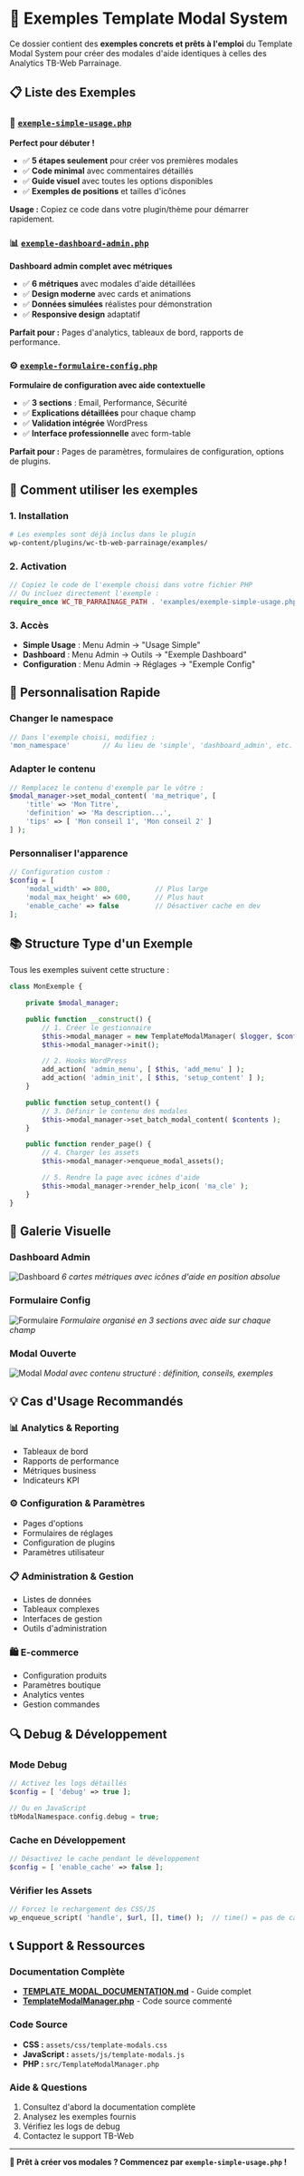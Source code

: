 # 📁 Exemples Template Modal System

Ce dossier contient des **exemples concrets et prêts à l'emploi** du Template Modal System pour créer des modales d'aide identiques à celles des Analytics TB-Web Parrainage.

## 📋 Liste des Exemples

### 🚀 [`exemple-simple-usage.php`](exemple-simple-usage.php)

**Perfect pour débuter !**

- ✅ **5 étapes seulement** pour créer vos premières modales
- ✅ **Code minimal** avec commentaires détaillés
- ✅ **Guide visuel** avec toutes les options disponibles
- ✅ **Exemples de positions** et tailles d'icônes

**Usage :** Copiez ce code dans votre plugin/thème pour démarrer rapidement.

### 📊 [`exemple-dashboard-admin.php`](exemple-dashboard-admin.php)

**Dashboard admin complet avec métriques**

- ✅ **6 métriques** avec modales d'aide détaillées
- ✅ **Design moderne** avec cards et animations
- ✅ **Données simulées** réalistes pour démonstration
- ✅ **Responsive design** adaptatif

**Parfait pour :** Pages d'analytics, tableaux de bord, rapports de performance.

### ⚙️ [`exemple-formulaire-config.php`](exemple-formulaire-config.php)

**Formulaire de configuration avec aide contextuelle**

- ✅ **3 sections** : Email, Performance, Sécurité
- ✅ **Explications détaillées** pour chaque champ
- ✅ **Validation intégrée** WordPress
- ✅ **Interface professionnelle** avec form-table

**Parfait pour :** Pages de paramètres, formulaires de configuration, options de plugins.

## 🎯 Comment utiliser les exemples

### 1. Installation

```bash
# Les exemples sont déjà inclus dans le plugin
wp-content/plugins/wc-tb-web-parrainage/examples/
```

### 2. Activation

```php
// Copiez le code de l'exemple choisi dans votre fichier PHP
// Ou incluez directement l'exemple :
require_once WC_TB_PARRAINAGE_PATH . 'examples/exemple-simple-usage.php';
```

### 3. Accès

- **Simple Usage** : Menu Admin → "Usage Simple"
- **Dashboard** : Menu Admin → Outils → "Exemple Dashboard"
- **Configuration** : Menu Admin → Réglages → "Exemple Config"

## 🔧 Personnalisation Rapide

### Changer le namespace

```php
// Dans l'exemple choisi, modifiez :
'mon_namespace'        // Au lieu de 'simple', 'dashboard_admin', etc.
```

### Adapter le contenu

```php
// Remplacez le contenu d'exemple par le vôtre :
$modal_manager->set_modal_content( 'ma_metrique', [
    'title' => 'Mon Titre',
    'definition' => 'Ma description...',
    'tips' => [ 'Mon conseil 1', 'Mon conseil 2' ]
] );
```

### Personnaliser l'apparence

```php
// Configuration custom :
$config = [
    'modal_width' => 800,           // Plus large
    'modal_max_height' => 600,      // Plus haut
    'enable_cache' => false         // Désactiver cache en dev
];
```

## 📚 Structure Type d'un Exemple

Tous les exemples suivent cette structure :

```php
class MonExemple {

    private $modal_manager;

    public function __construct() {
        // 1. Créer le gestionnaire
        $this->modal_manager = new TemplateModalManager( $logger, $config, 'namespace' );
        $this->modal_manager->init();

        // 2. Hooks WordPress
        add_action( 'admin_menu', [ $this, 'add_menu' ] );
        add_action( 'admin_init', [ $this, 'setup_content' ] );
    }

    public function setup_content() {
        // 3. Définir le contenu des modales
        $this->modal_manager->set_batch_modal_content( $contents );
    }

    public function render_page() {
        // 4. Charger les assets
        $this->modal_manager->enqueue_modal_assets();

        // 5. Rendre la page avec icônes d'aide
        $this->modal_manager->render_help_icon( 'ma_cle' );
    }
}
```

## 🎨 Galerie Visuelle

### Dashboard Admin

![Dashboard](https://via.placeholder.com/600x300/2271b1/ffffff?text=Dashboard+avec+6+m%C3%A9triques)
_6 cartes métriques avec icônes d'aide en position absolue_

### Formulaire Config

![Formulaire](https://via.placeholder.com/600x300/4caf50/ffffff?text=Formulaire+3+sections)
_Formulaire organisé en 3 sections avec aide sur chaque champ_

### Modal Ouverte

![Modal](https://via.placeholder.com/400x300/ff9800/ffffff?text=Modal+d%27aide+ouverte)
_Modal avec contenu structuré : définition, conseils, exemples_

## 💡 Cas d'Usage Recommandés

### 📊 **Analytics & Reporting**

- Tableaux de bord
- Rapports de performance
- Métriques business
- Indicateurs KPI

### ⚙️ **Configuration & Paramètres**

- Pages d'options
- Formulaires de réglages
- Configuration de plugins
- Paramètres utilisateur

### 📋 **Administration & Gestion**

- Listes de données
- Tableaux complexes
- Interfaces de gestion
- Outils d'administration

### 🛍️ **E-commerce**

- Configuration produits
- Paramètres boutique
- Analytics ventes
- Gestion commandes

## 🔍 Debug & Développement

### Mode Debug

```php
// Activez les logs détaillés
$config = [ 'debug' => true ];

// Ou en JavaScript
tbModalNamespace.config.debug = true;
```

### Cache en Développement

```php
// Désactivez le cache pendant le développement
$config = [ 'enable_cache' => false ];
```

### Vérifier les Assets

```php
// Forcez le rechargement des CSS/JS
wp_enqueue_script( 'handle', $url, [], time() );  // time() = pas de cache
```

## 📞 Support & Ressources

### Documentation Complète

- **[TEMPLATE_MODAL_DOCUMENTATION.md](../TEMPLATE_MODAL_DOCUMENTATION.md)** - Guide complet
- **[TemplateModalManager.php](../src/TemplateModalManager.php)** - Code source commenté

### Code Source

- **CSS :** `assets/css/template-modals.css`
- **JavaScript :** `assets/js/template-modals.js`
- **PHP :** `src/TemplateModalManager.php`

### Aide & Questions

1. Consultez d'abord la documentation complète
2. Analysez les exemples fournis
3. Vérifiez les logs de debug
4. Contactez le support TB-Web

---

**🎉 Prêt à créer vos modales ? Commencez par `exemple-simple-usage.php` !**
